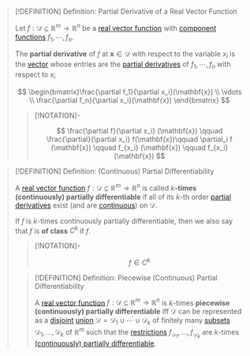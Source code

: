 >[!DEFINITION] Definition: Partial Derivative of a Real Vector Function
>
>Let $f: \mathcal{D} \subseteq \mathbb{R}^m \to \mathbb{R}^n$ be a [real vector function](../Real%20Vector%20Function.md) with [component functions](../Real%20Vector%20Function.md) $f_1,\cdots,f_n$.
>
>The **partial derivative** of $f$ at $\mathbf{x} \in \mathcal{D}$ with respect to the variable $x_i$ is the [vector](../../../../../Algebra/Linear%20Algebra/Matrices/Row%20and%20Column%20Vectors/Real%20Vectors/Real%20Vector.md) whose entries are the [partial derivatives](../../Scalar%20Fields/Differentiation/Partial%20Derivatives%20of%20Real%20Scalar%20Fields.md) of $f_1,\cdots,f_n$ with respect to $x_i$
>
>$$
>\begin{bmatrix}\frac{\partial f_1}{\partial x_i}(\mathbf{x}) \\ \vdots \\ \frac{\partial f_n}{\partial x_i}(\mathbf{x}) \end{bmatrix}
>$$
>
>>[!NOTATION]-
>>
>>$$
>>\frac{\partial f}{\partial x_i} (\mathbf{x}) \qquad  \frac{\partial}{\partial x_i} f(\mathbf{x})\qquad \partial_i f (\mathbf{x}) \qquad f_{x_i} (\mathbf{x}) \qquad f_{x_i}(\mathbf{x})
>>$$
>>
>

>[!DEFINITION] Definition: (Continuous) Partial Differentiability
>
>A [real vector function](../Real%20Vector%20Function.md) $f: \mathcal{D} \subseteq \mathbb{R}^m \to \mathbb{R}^n$ is called $k$**-times (continuously) partially differentiable** if all of its $k$-th order [partial derivatives](Partial%20Derivatives%20of%20Real%20Vector%20Functions.md) exist (and are [continuous](../Continuity%20of%20Real%20Vector%20Functions.md)) on $\mathcal{D}$. 
>
>If $f$ is $k$-times continuously partially differentiable, then we also say that $f$ is **of class** $C^k$ if $f$.
>
>>[!NOTATION]-
>>
>>$$
>>f \in C^k
>>$$
>>
>
>>[!DEFINITION] Definition: Piecewise (Continuous) Partial Differentiability
>>
>>A [real vector function](../Real%20Vector%20Function.md) $f: \mathcal{D} \subseteq \mathbb{R}^m \to \mathbb{R}^n$ is $k$-times **piecewise (continuously) partially differentiable** iff $\mathcal{D}$ can be represented as a [disjoint](../../../../../Set%20Theory/Disjoint%20Sets.md) [union](../../../../../Set%20Theory/Operations%20with%20Sets/Union.md) $\mathcal{D} = \mathcal{D}_1 \cup \cdots \cup \mathcal{D}_k$ of finitely many [subsets](../../../../../Set%20Theory/Subset.md) $\mathcal{D}_1, \dotsc, \mathcal{D}_k$ of $\mathbb{R}^m$ such that the [restrictions](../../../../Functions/Restriction.md) $f_{\mathcal{D}_1}, \dotsc, f_{\mathcal{D}_k}$ are $k$-times [(continuously) partially differentiable](Partial%20Derivatives%20of%20Real%20Vector%20Functions.md).
>>
>
